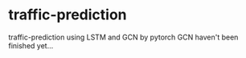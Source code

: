 # traffic-prediction
traffic-prediction using LSTM and GCN by pytorch
GCN haven't been finished yet...
